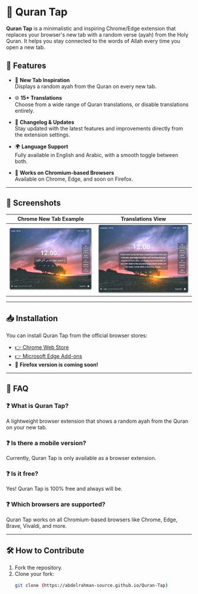 # 📖 Quran Tap

**Quran Tap** is a minimalistic and inspiring Chrome/Edge extension that replaces your browser's new tab with a random verse (ayah) from the Holy Quran. It helps you stay connected to the words of Allah every time you open a new tab.

## 🌟 Features

- 🔁 **New Tab Inspiration**  
  Displays a random ayah from the Quran on every new tab.

- 🌐 **15+ Translations**  
  Choose from a wide range of Quran translations, or disable translations entirely.

- 📰 **Changelog & Updates**  
  Stay updated with the latest features and improvements directly from the extension settings.

- 🌍 **Language Support**  
  Fully available in English and Arabic, with a smooth toggle between both.

- 🧭 **Works on Chromium-based Browsers**  
  Available on Chrome, Edge, and soon on Firefox.

---

## 📸 Screenshots

| Chrome New Tab Example | Translations View |
|------------------------|-------------------|
| ![screen-1](screen-1.png) | ![screen-2](screen-2.png) |

---

## 📥 Installation

You can install Quran Tap from the official browser stores:

- [👉 Chrome Web Store](https://bit.ly/qt-chrome)
- [👉 Microsoft Edge Add-ons](https://bit.ly/qt-edge)
- 🦊 **Firefox version is coming soon!**

---

## 🧠 FAQ

### ❓ What is Quran Tap?

A lightweight browser extension that shows a random ayah from the Quran on your new tab.

### ❓ Is there a mobile version?

Currently, Quran Tap is only available as a browser extension.

### ❓ Is it free?

Yes! Quran Tap is 100% free and always will be.

### ❓ Which browsers are supported?

Quran Tap works on all Chromium-based browsers like Chrome, Edge, Brave, Vivaldi, and more.

---

## 🛠️ How to Contribute

1. Fork the repository.
2. Clone your fork:
   ```bash
   git clone (https://abdelrahman-source.github.io/Quran-Tap)
